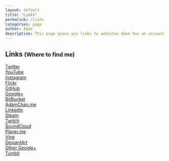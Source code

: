 ```yaml
---
layout: default
title: "Links"
permalink: /links
categories: page
author: Adam
description: This page gives you links to websites Adam has an account on.
---
```


<h2 class="">Links <small>(Where to find me)</small></h2>
<div class="container">
  <div class="row">
    <div class="column column-25"><a class="button button-clear" href="https://twitter.com/thinkaliker" target="_blank"><i class="fa fa-twitter"></i> Twitter</a></div>
    <div class="column column-25"><a class="button button-clear" href="https://youtube.com/thinkaliker" target="_blank"><i class="fa fa-youtube-play"></i> YouTube</a></div>
    <div class="column column-25"><a class="button button-clear" href="https://instagram.com/thinkaliker" target="_blank"><i class="fa fa-instagram"></i> Instagram</a></div>
    <div class="column column-25"><a class="button button-clear" href="https://flickr.com/thinkaliker" target="_blank"><i class="fa fa-flickr"></i> Flickr</a></div>
  </div>

  <div class="row">
    <div class="column column-25"><a class="button button-clear" href="https://github.com/thinkaliker" target="_blank"><i class="fa fa-github-alt"></i> GitHub</a></div>
    <div class="column column-25"><a class="button button-clear" href="https://plus.google.com/+AdamChao" target="_blank"><i class="fa fa-google-plus"></i> Google+</a></div>
    <div class="column column-25"><a class="button button-clear" href="https://bitbucket.org/thinkaliker" target="_blank"><i class="fa fa-bitbucket"></i> BitBucket</a></div>
    <div class="column column-25"><a class="button button-clear" href="https://adamchao.me" target="_blank"><i class="fa fa-briefcase"></i> AdamChao.me</a></div>
  </div>

  <div class="row">
    <div class="column column-25"><a class="button button-clear" href="https://linkedin.com/in/adamchao1" target="_blank"><i class="fa fa-linkedin"></i> LinkedIn</a></div>
    <div class="column column-25"><a class="button button-clear" href="https://steamcommunity.com/id/thinkaliker/"><i class="fa fa-steam"></i> Steam</a></div>
    <div class="column column-25"><a class="button button-clear" href="https://twitch.tv/thinkaliker/" target="_blank"><i class="fa fa-twitch"></i> Twitch</a></div>
    <div class="column column-25"><a class="button button-clear" href="https://soundcloud.com/thinkaliker" target="_blank"><i class="fa fa-soundcloud"></i> SoundCloud</a></div>
  </div>

  <div class="row">
    <div class="column column-25"><a class="button button-clear" href="https://player.me/thinkaliker" target="_blank"><i class="fa fa-globe"></i> Player.me</a></div>
    <div class="column column-25"><a class="button button-clear" href="https://vine.co/thinkaliker" target="_blank"><i class="fa fa-vine"></i> Vine</a></div>
    <div class="column column-25"><a class="button button-clear" href="https://thinkaliker.deviantart.com/" target="_blank"><i class="fa fa-deviantart"></i> DeviantArt</a></div>
    <div class="column column-25"><a class="button button-clear" href="https://plus.google.com/+thinkalikertk" target="_blank"><i class="fa fa-google-plus"></i> Other Google+</a></div>
  </div>
  
  <div class="row">
    <div class="column column-25"><a class="button button-clear" href="https://thinkaliker.tumblr.com" target="_blank"><i class="fa fa-tumblr"></i> Tumblr</a></div>
  </div>

</div>

